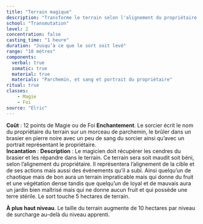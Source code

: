 ```yaml
---
title: "Terrain magique"
description: "Transforme le terrain selon l'alignement du propriétaire."
school: "Transmutation"
level: 2
concentration: false
casting_time: "1 heure"
duration: "Jusqu’à ce que le sort soit levé"
range: "18 mètres"
components:
  verbal: true
  somatic: true
  material: true
  materials: "Parchemin, et sang et portrait du propriétaire"
ritual: true
classes:
    - Magie
    - Foi
source: "Elric"    
---
```

**Coût** : 12 points de Magie ou de Foi
**Enchantement**. Le sorcier écrit le nom du propriétaire du terrain sur un morceau de parchemin, le brûler dans un brasier en pierre noire avec un peu de sang du sorcier ainsi qu’avec un portrait représentant le propriétaire.   
**Incantation** : 
**Description** : Le magicien doit récupérer les cendres du brasier et les répandre dans le terrain. Ce terrain sera soit maudit soit béni, selon l’alignement du propriétaire. Il représentera l’alignement de la cible et de ses actions mais aussi des événements qu’il a subi. Ainsi quelqu’un de chaotique mais de bon aura un terrain impraticable mais qui donne du fruit et une végétation dense tandis que quelqu’un de loyal et de mauvais aura un jardin bien maîtrisé mais qui ne donne aucun fruit et qui possède une terre stérile. Le sort touche 5 hectares de terrain.  

**À plus haut niveau**. Le taille du terrain augmente de 10 hectares par niveau de surcharge au-delà du niveau apprenti.
